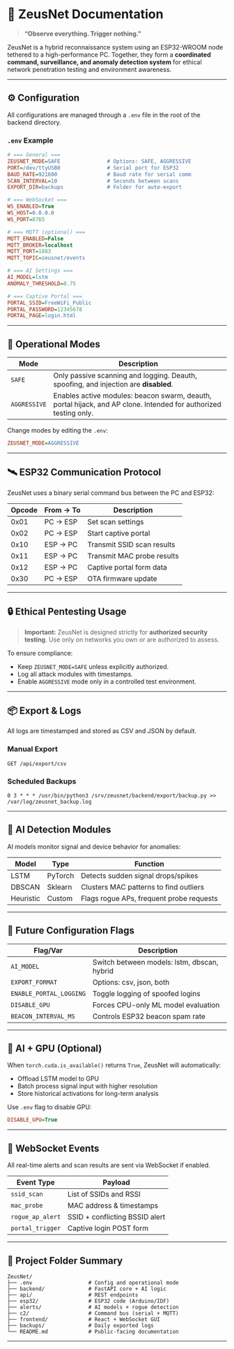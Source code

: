 # 🧠 ZeusNet Documentation

> **“Observe everything. Trigger nothing.”**

ZeusNet is a hybrid reconnaissance system using an ESP32-WROOM node tethered to a high-performance PC. Together, they form a **coordinated command, surveillance, and anomaly detection system** for ethical network penetration testing and environment awareness.

---

## ⚙️ Configuration

All configurations are managed through a `.env` file in the root of the backend directory.

### `.env` Example

```ini
# === General ===
ZEUSNET_MODE=SAFE               # Options: SAFE, AGGRESSIVE
PORT=/dev/ttyUSB0               # Serial port for ESP32
BAUD_RATE=921600                # Baud rate for serial comm
SCAN_INTERVAL=10                # Seconds between scans
EXPORT_DIR=backups              # Folder for auto-export

# === WebSocket ===
WS_ENABLED=True
WS_HOST=0.0.0.0
WS_PORT=8765

# === MQTT (optional) ===
MQTT_ENABLED=False
MQTT_BROKER=localhost
MQTT_PORT=1883
MQTT_TOPIC=zeusnet/events

# === AI Settings ===
AI_MODEL=lstm
ANOMALY_THRESHOLD=0.75

# === Captive Portal ===
PORTAL_SSID=FreeWiFi_Public
PORTAL_PASSWORD=12345678
PORTAL_PAGE=login.html
```

---

## 🔁 Operational Modes

| Mode         | Description                                                                                                      |
| ------------ | ---------------------------------------------------------------------------------------------------------------- |
| `SAFE`       | Only passive scanning and logging. Deauth, spoofing, and injection are **disabled**.                             |
| `AGGRESSIVE` | Enables active modules: beacon swarm, deauth, portal hijack, and AP clone. Intended for authorized testing only. |

Change modes by editing the `.env`:

```ini
ZEUSNET_MODE=AGGRESSIVE
```

---

## 🛰️ ESP32 Communication Protocol

ZeusNet uses a binary serial command bus between the PC and ESP32:

| Opcode | From → To | Description                |
| ------ | --------- | -------------------------- |
| 0x01   | PC → ESP  | Set scan settings          |
| 0x02   | PC → ESP  | Start captive portal       |
| 0x10   | ESP → PC  | Transmit SSID scan results |
| 0x11   | ESP → PC  | Transmit MAC probe results |
| 0x12   | ESP → PC  | Captive portal form data   |
| 0x30   | PC → ESP  | OTA firmware update        |

---

## 🔒 Ethical Pentesting Usage

> **Important:** ZeusNet is designed strictly for **authorized security testing**. Use only on networks you own or are authorized to assess.

To ensure compliance:

* Keep `ZEUSNET_MODE=SAFE` unless explicitly authorized.
* Log all attack modules with timestamps.
* Enable `AGGRESSIVE` mode only in a controlled test environment.

---

## 📦 Export & Logs

All logs are timestamped and stored as CSV and JSON by default.

### Manual Export

```http
GET /api/export/csv
```

### Scheduled Backups

```cron
0 3 * * * /usr/bin/python3 /srv/zeusnet/backend/export/backup.py >> /var/log/zeusnet_backup.log
```

---

## 🧠 AI Detection Modules

AI models monitor signal and device behavior for anomalies:

| Model     | Type    | Function                                 |
| --------- | ------- | ---------------------------------------- |
| LSTM      | PyTorch | Detects sudden signal drops/spikes       |
| DBSCAN    | Sklearn | Clusters MAC patterns to find outliers   |
| Heuristic | Custom  | Flags rogue APs, frequent probe requests |

---

## 🧬 Future Configuration Flags

| Flag/Var                | Description                                 |
| ----------------------- | ------------------------------------------- |
| `AI_MODEL`              | Switch between models: lstm, dbscan, hybrid |
| `EXPORT_FORMAT`         | Options: csv, json, both                    |
| `ENABLE_PORTAL_LOGGING` | Toggle logging of spoofed logins            |
| `DISABLE_GPU`           | Forces CPU-only ML model evaluation         |
| `BEACON_INTERVAL_MS`    | Controls ESP32 beacon spam rate             |

---

## 🧠 AI + GPU (Optional)

When `torch.cuda.is_available()` returns `True`, ZeusNet will automatically:

* Offload LSTM model to GPU
* Batch process signal input with higher resolution
* Store historical activations for long-term analysis

Use `.env` flag to disable GPU:

```ini
DISABLE_GPU=True
```

---

## 🧿 WebSocket Events

All real-time alerts and scan results are sent via WebSocket if enabled.

| Event Type       | Payload                        |
| ---------------- | ------------------------------ |
| `ssid_scan`      | List of SSIDs and RSSI         |
| `mac_probe`      | MAC address & timestamps       |
| `rogue_ap_alert` | SSID + conflicting BSSID alert |
| `portal_trigger` | Captive login POST form        |

---

## 📁 Project Folder Summary

```plaintext
ZeusNet/
├── .env                  # Config and operational mode
├── backend/              # FastAPI core + AI logic
├── api/                  # REST endpoints
├── esp32/                # ESP32 code (Arduino/IDF)
├── alerts/               # AI models + rogue detection
├── c2/                   # Command bus (serial + MQTT)
├── frontend/             # React + WebSocket GUI
├── backups/              # Daily exported logs
└── README.md             # Public-facing documentation
```

---
